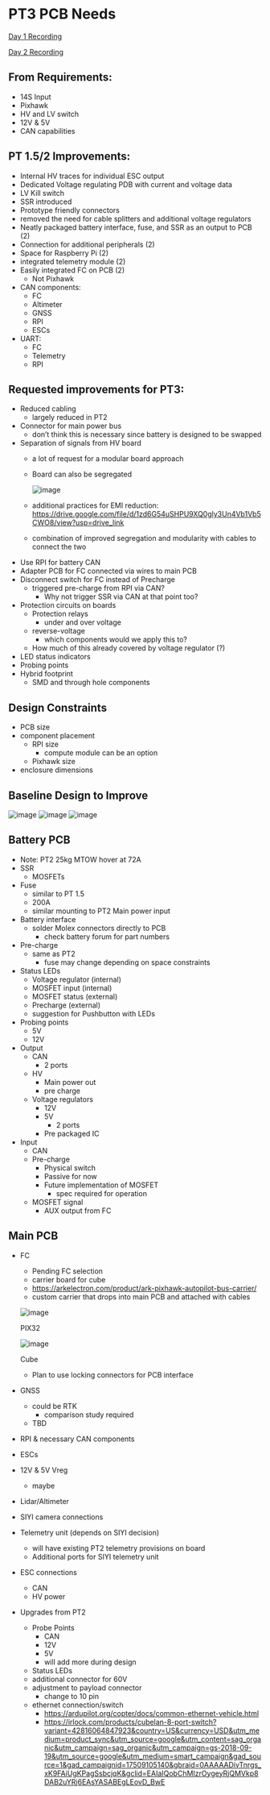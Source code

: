 # PT3 PCB Needs
[Day 1 Recording](https://drive.google.com/file/d/1PiIob_eGq5ElMCwGZTUeyg_mtlkL63G9/view?usp=drive_link)

[Day 2 Recording](https://drive.google.com/file/d/1p_hfNhdg6mo9MM4S5YFZBDAfLjT9-_I8/view?usp=drive_link)
## From Requirements:

- 14S Input
- Pixhawk
- HV and LV switch
- 12V & 5V
- CAN capabilities

## PT 1.5/2 Improvements:

- Internal HV traces for individual ESC output
- Dedicated Voltage regulating PDB with current and voltage data
- LV Kill switch
- SSR introduced
- Prototype friendly connectors
- removed the need for cable splitters and additional voltage regulators
- Neatly packaged battery interface, fuse, and SSR as an output to PCB (2)
- Connection for additional peripherals (2)
- Space for Raspberry Pi (2)
- integrated telemetry module (2)
- Easily integrated FC on PCB (2)
    - Not Pixhawk
- CAN components:
    - FC
    - Altimeter
    - GNSS
    - RPI
    - ESCs
- UART:
    - FC
    - Telemetry
    - RPI

## Requested improvements for PT3:

- Reduced cabling
    - largely reduced in PT2
- Connector for main power bus
    - don’t think this is necessary since battery is designed to be swapped
- Separation of signals from HV board
    - a lot of request for a modular board approach
    - Board can also be segregated
        
        ![image](https://github.com/user-attachments/assets/4c9e4065-2821-49d8-a310-6fbcee60730d)

        
    - additional practices for EMI reduction: https://drive.google.com/file/d/1zd6G54uSHPU9XQ0gly3Un4Vb1Vb5CWO8/view?usp=drive_link
    - combination of improved segregation and modularity with cables to connect the two
- Use RPI for battery CAN
- Adapter PCB for FC connected via wires to main PCB
- Disconnect switch for FC instead of Precharge
    - triggered pre-charge from RPI via CAN?
        - Why not trigger SSR via CAN at that point too?
- Protection circuits on boards
    - Protection relays
        - under and over voltage
    - reverse-voltage
        - which components would we apply this to?
    - How much of this already covered by voltage regulator (?)
- LED status indicators
- Probing points
- Hybrid footprint
    - SMD and through hole components

## Design Constraints

- PCB size
- component placement
    - RPI size
        - compute module can be an option
    - Pixhawk size
- enclosure dimensions

## Baseline Design to Improve

![image](https://github.com/user-attachments/assets/646977cd-678c-40a0-a6d3-0fedcb1fd33a)
![image](https://github.com/user-attachments/assets/ad3a4f65-79cc-4101-8836-8745cdd79fd8)
![image](https://github.com/user-attachments/assets/fe0922c6-6156-43fb-98dc-68d8a7d996c5)





## Battery PCB

- Note: PT2 25kg MTOW hover at 72A
- SSR
    - MOSFETs
- Fuse
    - similar to PT 1.5
    - 200A
    - similar mounting to PT2 Main power input
- Battery interface
    - solder Molex connectors directly to PCB
        - check battery forum for part numbers
- Pre-charge
    - same as PT2
        - fuse may change depending on space constraints
- Status LEDs
    - Voltage regulator (internal)
    - MOSFET input (internal)
    - MOSFET status (external)
    - Precharge (external)
    - suggestion for Pushbutton with LEDs
- Probing points
    - 5V
    - 12V
- Output
    - CAN
        - 2 ports
    - HV
        - Main power out
        - pre charge
    - Voltage regulators
        - 12V
        - 5V
            - 2 ports
        - Pre packaged IC
- Input
    - CAN
    - Pre-charge
        - Physical switch
        - Passive for now
        - Future implementation of MOSFET
            - spec required for operation
    - MOSFET signal
        - AUX output from FC

## Main PCB

- FC
    - Pending FC selection
    - carrier board for cube
    - https://arkelectron.com/product/ark-pixhawk-autopilot-bus-carrier/
    - custom carrier that drops into main PCB and attached with cables
    
    ![image](https://github.com/user-attachments/assets/2110752f-0df8-4e22-a7d1-b6cb5c6de43f)

    
    PIX32
    
    ![image](https://github.com/user-attachments/assets/73253042-6875-4d25-8042-3820b3701adc)

    
    Cube
    
    - Plan to use locking connectors for PCB interface
- GNSS
    - could be RTK
        - comparison study required
    - TBD
- RPI & necessary CAN components
- ESCs
- 12V & 5V Vreg
    - maybe
- Lidar/Altimeter
- SIYI camera connections
- Telemetry unit (depends on SIYI decision)
    - will have existing PT2 telemetry provisions on board
    - Additional ports for SIYI telemetry unit
- ESC connections
    - CAN
    - HV power
- Upgrades from PT2
    - Probe Points
        - CAN
        - 12V
        - 5V
        - will add more during design
    - Status LEDs
    - additional connector for 60V
    - adjustment to payload connector
        - change to 10 pin
    - ethernet connection/switch
        - https://ardupilot.org/copter/docs/common-ethernet-vehicle.html
        - https://irlock.com/products/cubelan-8-port-switch?variant=42816064847923&country=US&currency=USD&utm_medium=product_sync&utm_source=google&utm_content=sag_organic&utm_campaign=sag_organic&utm_campaign=gs-2018-09-19&utm_source=google&utm_medium=smart_campaign&gad_source=1&gad_campaignid=17509105140&gbraid=0AAAAADivTnrgs_xK9FAiUgKPagSsbcjqK&gclid=EAIaIQobChMIzrOygeyRjQMVkp8DAB2uYRj6EAsYASABEgLEovD_BwE
